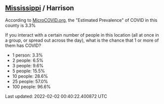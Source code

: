 
## [Mississippi](/united-states/mississippi) / Harrison

According to [MicroCOVID.org](http://microcovid.org),
the "Estimated Prevalence" of COVID in this county is 3.3%

If you interact with a certain number of people in this location
(all at once in a group, or spread out across the day), what is the chance that
1 or more of them has COVID?

- 1 person: 3.3%
- 2 people: 6.5%
- 3 people: 9.6%
- 5 people: 15.5%
- 10 people: 28.6%
- 25 people: 57.0%
- 100 people: 96.6%

Last updated: 2022-02-02 00:40:22.400872 UTC
